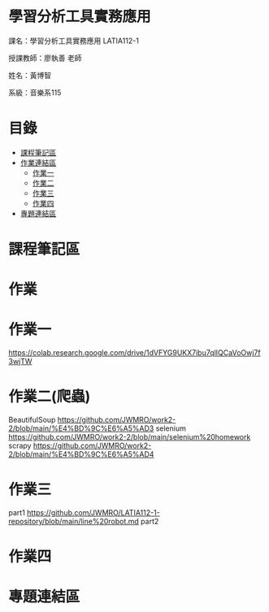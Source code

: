 # 學習分析工具實務應用

課名：學習分析工具實務應用 LATIA112-1

授課教師：廖執善 老師

姓名：黃博智

系級：音樂系115

# 目錄

- [課程筆記區](#課程筆記區)
- [作業連結區](#作業)
  - [作業一](#作業一)
  - [作業二](#作業二)
  - [作業三](#作業三)
  - [作業四](#作業四)
- [專題連結區](#專題連結區)

# 課程筆記區


# 作業


# 作業一
https://colab.research.google.com/drive/1dVFYG9UKX7ibu7qlIQCaVoOwj7f3wjTW

# 作業二(爬蟲)
BeautifulSoup https://github.com/JWMRO/work2-2/blob/main/%E4%BD%9C%E6%A5%AD3
selenium https://github.com/JWMRO/work2-2/blob/main/selenium%20homework
scrapy https://github.com/JWMRO/work2-2/blob/main/%E4%BD%9C%E6%A5%AD4
# 作業三
part1 https://github.com/JWMRO/LATIA112-1-repository/blob/main/line%20robot.md
part2 
# 作業四


# 專題連結區




<!---
JWMRO/JWMRO is a ✨ special ✨ repository because its `README.md` (this file) appears on your GitHub profile.
You can click the Preview link to take a look at your changes.
--->
